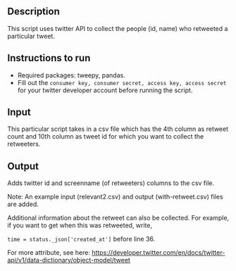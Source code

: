 ## Description

This script uses twitter API to collect the people (id, name) who retweeted a particular tweet.

## Instructions to run
- Required packages: tweepy, pandas.
- Fill out the ```consumer key, consumer secret, access key, access secret``` for your twitter developer account before running the script.

## Input
This particular script takes in a csv file which has the 4th column as retweet count and 10th column as tweet id for which you want to collect the retweeters.

## Output
Adds twitter id and screenname (of retweeters) columns to the csv file.

Note: An example input (relevant2.csv) and output (with-retweet.csv) files are added.

Additional information about the retweet can also be collected. For example, if you want to get when this was retweeted, write,

```time = status._json['created_at']```
before line 36.

For more attribute, see here: https://developer.twitter.com/en/docs/twitter-api/v1/data-dictionary/object-model/tweet

